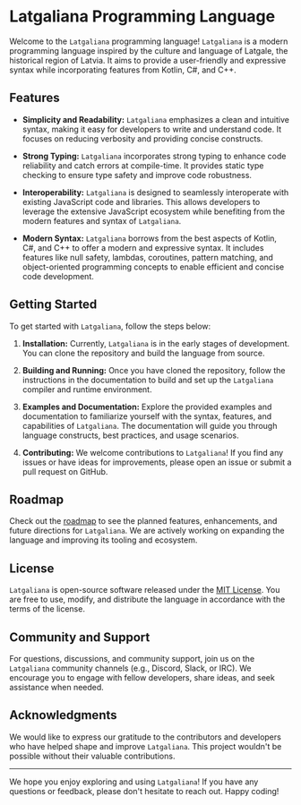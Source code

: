 # Latgaliana Programming Language

Welcome to the `Latgaliana` programming language! `Latgaliana` is a modern programming language inspired by the culture and language of Latgale, the historical region of Latvia. It aims to provide a user-friendly and expressive syntax while incorporating features from Kotlin, C#, and C++.

## Features

- **Simplicity and Readability:** `Latgaliana` emphasizes a clean and intuitive syntax, making it easy for developers to write and understand code. It focuses on reducing verbosity and providing concise constructs.

- **Strong Typing:** `Latgaliana` incorporates strong typing to enhance code reliability and catch errors at compile-time. It provides static type checking to ensure type safety and improve code robustness.

- **Interoperability:** `Latgaliana` is designed to seamlessly interoperate with existing JavaScript code and libraries. This allows developers to leverage the extensive JavaScript ecosystem while benefiting from the modern features and syntax of `Latgaliana`.

- **Modern Syntax:** `Latgaliana` borrows from the best aspects of Kotlin, C#, and C++ to offer a modern and expressive syntax. It includes features like null safety, lambdas, coroutines, pattern matching, and object-oriented programming concepts to enable efficient and concise code development.

## Getting Started

To get started with `Latgaliana`, follow the steps below:

1. **Installation:** Currently, `Latgaliana` is in the early stages of development. You can clone the repository and build the language from source.

2. **Building and Running:** Once you have cloned the repository, follow the instructions in the documentation to build and set up the `Latgaliana` compiler and runtime environment.

3. **Examples and Documentation:** Explore the provided examples and documentation to familiarize yourself with the syntax, features, and capabilities of `Latgaliana`. The documentation will guide you through language constructs, best practices, and usage scenarios.

4. **Contributing:** We welcome contributions to `Latgaliana`! If you find any issues or have ideas for improvements, please open an issue or submit a pull request on GitHub.

## Roadmap

Check out the [roadmap](ROADMAP.md) to see the planned features, enhancements, and future directions for `Latgaliana`. We are actively working on expanding the language and improving its tooling and ecosystem.

## License

`Latgaliana` is open-source software released under the [MIT License](LICENSE). You are free to use, modify, and distribute the language in accordance with the terms of the license.

## Community and Support

For questions, discussions, and community support, join us on the `Latgaliana` community channels (e.g., Discord, Slack, or IRC). We encourage you to engage with fellow developers, share ideas, and seek assistance when needed.

## Acknowledgments

We would like to express our gratitude to the contributors and developers who have helped shape and improve `Latgaliana`. This project wouldn't be possible without their valuable contributions.

---

We hope you enjoy exploring and using `Latgaliana`! If you have any questions or feedback, please don't hesitate to reach out. Happy coding!
